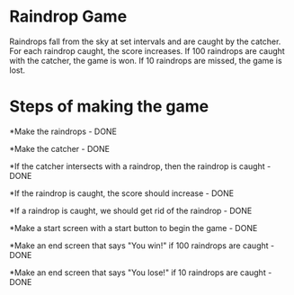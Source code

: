 Raindrop Game
=================

Raindrops fall from the sky at set intervals and are caught by the catcher.  For each raindrop caught, the score increases.  If 100 raindrops are caught with the catcher, the game is won. If 10 raindrops are missed, the game is lost.

Steps of making the game
=====================================

*Make the raindrops - DONE 

*Make the catcher - DONE

*If the catcher intersects with a raindrop, then the raindrop is caught - DONE

*If the raindrop is caught, the score should increase - DONE 

*If a raindrop is caught, we should get rid of the raindrop - DONE

*Make a start screen with a start button to begin the game - DONE 

*Make an end screen that says "You win!" if 100 raindrops are caught - DONE

*Make an end screen that says "You lose!" if 10 raindrops are caught - DONE
